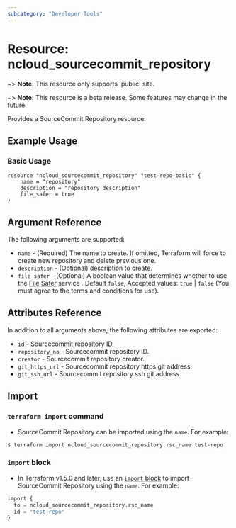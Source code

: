 ```yaml
---
subcategory: "Developer Tools"
---
```



# Resource: ncloud_sourcecommit_repository

~> **Note:** This resource only supports 'public' site.

~> **Note:** This resource is a beta release. Some features may change in the future.

Provides a SourceCommit Repository resource.

## Example Usage

### Basic Usage

```hcl
resource "ncloud_sourcecommit_repository" "test-repo-basic" {
	name = "repository"
	description = "repository description"
	file_safer = true
}
```

## Argument Reference

The following arguments are supported:

* `name` - (Required) The name to create. If omitted, Terraform will force to create new repository and delete previous one.
* `description` - (Optional) description to create.
* `file_safer` - (Optional) A boolean value that determines whether to use the [File Safer](https://www.ncloud.com/product/security/fileSafer) service . Default `false`, Accepted values: `true` | `false` (You must agree to the terms and conditions for use).


## Attributes Reference

In addition to all arguments above, the following attributes are exported:

* `id` - Sourcecommit repository ID.
* `repository_no` - Sourcecommit repository ID.
* `creator` - Sourcecommit repository creator.
* `git_https_url` - Sourcecommit repository https git address.
* `git_ssh_url` - Sourcecommit repository ssh git address.

## Import

### `terraform import` command

* SourceCommit Repository can be imported using the `name`. For example:

```console
$ terraform import ncloud_sourcecommit_repository.rsc_name test-repo
```

### `import` block

* In Terraform v1.5.0 and later, use an [`import` block](https://developer.hashicorp.com/terraform/language/import) to import SourceCommit Repository using the `name`. For example:

```terraform
import {
  to = ncloud_sourcecommit_repository.rsc_name
  id = "test-repo"
}
```
